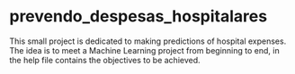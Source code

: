 # prevendo_despesas_hospitalares
This small project is dedicated to making predictions of hospital expenses. The idea is to meet a Machine Learning project from beginning to end, in the help file contains the objectives to be achieved.
